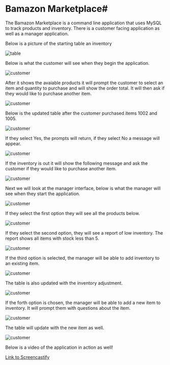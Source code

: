 # Bamazon Marketplace#

The Bamazon Marketplace is a command line application that uses MySQL to track products and inventory. There is a customer facing application as well as a manager application. 

Below is a picture of the starting table an inventory 

![table](./pics/table.PNG)

Below is what the customer will see when they begin the application. 

![customer](./pics/customer1.PNG)

After it shows the avaiable products it will prompt the customer to select an item and quantity to purchase and will show the order total. It will then ask if they would like to purchase another item.

![customer](./pics/customer2.PNG)

Below is the updated table after the customer purchased items 1002 and 1005.

![customer](./pics/tableupdate1.PNG)

If they select Yes, the prompts will return, if they select No a message will appear. 

![customer](./pics/customer3.PNG)

If the inventory is out it will show the following message and ask the customer if they would like to purchase another item.

![customer](./pics/customerOut.PNG)

Next we will look at the manager interface, below is what the manager will see when they start the application. 

![customer](./pics/managerprompt.PNG)

If they select the first option they will see all the products below. 

![customer](./pics/managerOption1.PNG)

If they select the second option, they will see a report of low inventory. The report shows all items with stock less than 5. 

![customer](./pics/managerOption2.PNG)

If the third option is selected, the manager will be able to add inventory to an existing item.

![customer](./pics/managerOption3.PNG)

The table is also updated with the inventory adjustment.

![customer](./pics/managerInvAds.PNG)

If the forth option is chosen, the manager will be able to add a new item to inventory. It will prompt them with questions about the item. 

![customer](./pics/managerAddItem.PNG)

The table will update with the new item as well.

![customer](./pics/manager\table\add\item.PNG)

Below is a video of the application in action as well! 

[Link to Screencastify](https://drive.google.com/file/d/1EYO_XzL36t4qEfPJ9ZeRyGvHHj3FZZe3/view)
